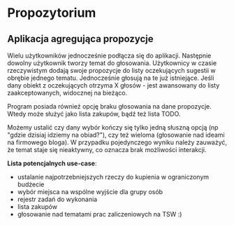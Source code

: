Propozytorium
========================

Aplikacja agregująca propozycje
--------------------------------------

Wielu użytkowników jednocześnie podłącza się do aplikacji. Następnie dowolny użytkownik tworzy temat do głosowania.
Użytkownicy w czasie rzeczywistym dodają swoje propozycje do listy oczekujących sugestii w obrębie jednego tematu. Jednocześnie głosują na te już istniejące. 
Jeśli dany obiekt z oczekujących otrzyma X głosów - jest awansowany do listy zaakceptowanych, widocznej na bieżąco.

Program posiada również opcję braku głosowania na dane propozycje. 
Wtedy może służyć jako lista zakupów, bądź też lista TODO.

Możemy ustalić czy dany wybór kończy się tylko jedną słuszną opcją (np "gdzie dzisiaj idziemy na obiad?"), 
czy też wieloma (głosowanie nad ideami na firmowego bloga). W przypadku pojedynczego wyniku należy zauważyć, że temat staje się nieaktywny, co oznacza brak możliwości interakcji.

**Lista potencjalnych use-case**:  
- ustalanie najpotrzebniejszych rzeczy do kupienia w ograniczonym budżecie  
- wybór miejsca na wspólne wyjście dla grupy osób  
- rejestr zadań do wykonania  
- lista zakupów  
- głosowanie nad tematami prac zaliczeniowych na TSW :)